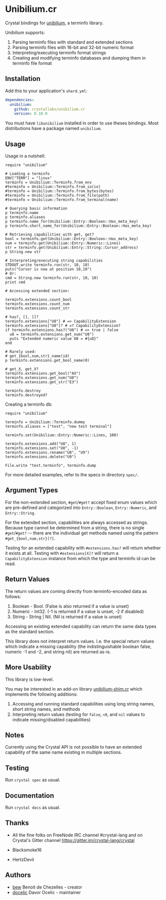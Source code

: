 # Unibilium.cr

Crystal bindings for [unibilium](https://github.com/neovim/unibilium), a terminfo library.

Unibilium supports:

1. Parsing terminfo files with standard and extended sections
2. Parsing terminfo files with 16-bit and 32-bit numeric format
3. Interpreting/executing terminfo format strings
4. Creating and modifying terminfo databases and dumping them in terminfo file format

## Installation

Add this to your application's `shard.yml`:

```yaml
dependencies:
  unibilium:
    github: crystallabs/unibilium.cr
    version: 0.10.0
```

You must have `libunibilium` installed in order to use theses bindings. Most distributions have a package named `unibilium`.

## Usage

Usage in a nutshell:

```crystal
require "unibilium"

# Loading a terminfo
ENV["TERM"] = "linux"
terminfo = Unibilium::Terminfo.from_env
#terminfo = Unibilium::Terminfo.from_io(io)
#terminfo = Unibilium::Terminfo.from_bytes(bytes)
#terminfo = Unibilium::Terminfo.from_file(path)
#terminfo = Unibilium::Terminfo.from_terminal(name)

# Querying basic information
p terminfo.name
p terminfo.aliases
p terminfo.name_for(Unibilium::Entry::Boolean::Has_meta_key)
p terminfo.short_name_for(Unibilium::Entry::Boolean::Has_meta_key)

# Retrieving capabilities with get, get?
bool = terminfo.get(Unibilium::Entry::Boolean::Has_meta_key)
num = terminfo.get(Unibilium::Entry::Numeric::Lines)
str = terminfo.get(Unibilium::Entry::String::Cursor_address)
p String.new str

# Interpreting/executing string capabilities
STDOUT.write terminfo.run(str, 10, 10)
puts("Cursor is now at position 10,10")
# Or:
cmd = String.new terminfo.run(str, 10, 10)
print cmd

# Accessing extended section:

terminfo.extensions.count_bool
terminfo.extensions.count_num
terminfo.extensions.count_str

# has?, [], []?
terminfo.extensions["U8"] # => CapabilityExtension
terminfo.extensions["U8"]? # =? CapabilityExtension?
if terminfo.extensions.has?("U8") # => true | false
  u8 = terminfo.extensions.get_num("U8")
  puts "Extended numeric value U8 = #{u8}"
end

# Rarely used:
# get_{bool,num,str}_name(id)
p terminfo.extensions.get_bool_name(0)

# get_X, get_X?
terminfo.extensions.get_bool("AX")
terminfo.extensions.get_num("U8")
terminfo.extensions.get_str("E3")

terminfo.destroy
terminfo.destroyed?
```

Creating a terminfo db:
```
require "unibilium"

terminfo = Unibilium::Terminfo.dummy
terminfo.aliases = ["test", "new test terminal"]

terminfo.set(Unibilium::Entry::Numeric::Lines, 100)

terminfo.extensions.add("U8", 1)
terminfo.extensions.set("U8", -1)
terminfo.extensions.rename("U8", "U9")
terminfo.extensions.delete("U9")

File.write "test.terminfo", terminfo.dump
```

For more detailed examples, refer to the specs in directory `spec/`.

## Argument Types

For the non-extended section, `#get`/`#get?` accept fixed enum values which are pre-defined and
categorized into `Entry::Boolean`, `Entry::Numeric`, and `Entry::String`.

For the extended section, capabilities are always accessed as strings. Because type cannot be
determined from a string, there is no single `#get`/`#get?` -- there are the individual get
methods named using the pattern `#get_{bool,num,str}[?]`.

Testing for an extended capability with `#extensions.has?` will return whether it exists at all.
Testing with `#extensions[X]?` will return a `CapabilityExtension` instance from which the type
and terminfo id can be read.

## Return Values

The return values are coming directly from terminfo-encoded data as follows:

1. Boolean - Bool. (False is also returned if a value is unset)
2. Numeric - Int32. (-1 is returned if a value is unset, -2 if disabled)
3. String - String | Nil. (Nil is returned if a value is unset)

Accessing an existing extended capability can return the same data types as the
standard section.

This library does not interpret return values. I.e. the special return values which indicate
a missing capability (the indistinguishable boolean false, numeric -1 and -2, and string nil)
are returned as-is.

## More Usability

This library is low-level.

You may be interested in an add-on library [unibilium-shim.cr](https://github.com/docelic/unibilium-shim.cr)
which implements the following additions:

1. Accessing and running standard capabilities using long string names, short string names, and methods
2. Interpreting return values (testing for `false`, `<0`, and `nil` values to indicate missing/disabled capabilities)

## Notes

Currently using the Crystal API is not possible to have an extended capability of the
same name existing in multiple sections.

## Testing

Run `crystal spec` as usual.

## Documentation

Run `crystal docs` as usual.

## Thanks

* All the fine folks on FreeNode IRC channel #crystal-lang and on Crystal's Gitter channel https://gitter.im/crystal-lang/crystal

* Blacksmoke16

* HertzDevil

## Authors

- [bew](https://github.com/bew) Benoit de Chezelles - creator
- [docelic](https://github.com/docelic) Davor Ocelic - maintainer
